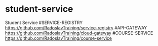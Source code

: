 # student-service
 Student Service
#SERVICE-REGISTRY
https://github.com/RadoslavTraining/service-registry
#API-GATEWAY
https://github.com/RadoslavTraining/cloud-gateway
#COURSE-SERVICE
https://github.com/RadoslavTraining/course-service

